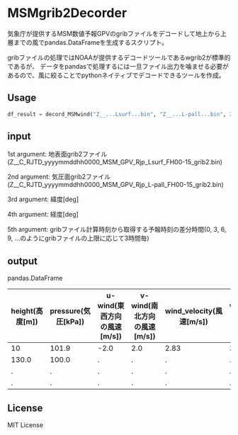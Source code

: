 # MSMgrib2Decorder
気象庁が提供するMSM数値予報GPVのgribファイルをデコードして地上から上層までの風でpandas.DataFrameを生成するスクリプト。

gribファイルの処理ではNOAAが提供するデコードツールであるwgrib2が標準的であるが、
データをpandasで処理するには一旦ファイル出力を噛ませる必要があるので、風に絞ることでpythonネイティブでデコードできるツールを作成。

## Usage
``` Python
df_result = decord_MSMwind("Z__...Lsurf...bin", "Z__...L-pall...bin", 25.0, 130.0, 3):
```

## input
1st argument: 地表面grib2ファイル(Z__C_RJTD_yyyymmddhh0000_MSM_GPV_Rjp_Lsurf_FH00-15_grib2.bin)

2nd argument: 気圧面grib2ファイル(Z__C_RJTD_yyyymmddhh0000_MSM_GPV_Rjp_L-pall_FH00-15_grib2.bin)

3rd argument: 緯度[deg]

4th argument: 経度[deg]

5th argument: gribファイル計算時刻から取得する予報時刻の差分時間(0, 3, 6, 9, ...のようにgribファイルの上限に応じて3時間毎)

## output
pandas.DataFrame

|  height(高度[m])  |  pressure(気圧[kPa])  |  u-wind(東西方向の風速[m/s])  |  v-wind(南北方向の風速[m/s])  |  wind_velocity(風速[m/s])  |  wind_direction(北から時計回りの風向[deg])  |
| ---- | ---- | ---- | ---- | ---- | ---- |
|  10  |  101.9  |  -2.0  |  2.0  |  2.83  |  315.0  |
|  130.0  |  100.0  |  .  |  .  |  .  |  .  |
|  .  |  .  |  .  |  .  |  .  |  .  |
|  .  |  .  |  .  |  .  |  .  |  .  |


## License
MIT License